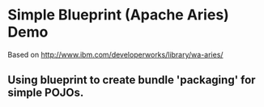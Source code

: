 # Simple Blueprint (Apache Aries) Demo
Based on http://www.ibm.com/developerworks/library/wa-aries/

## Using blueprint to create bundle 'packaging' for simple POJOs.
